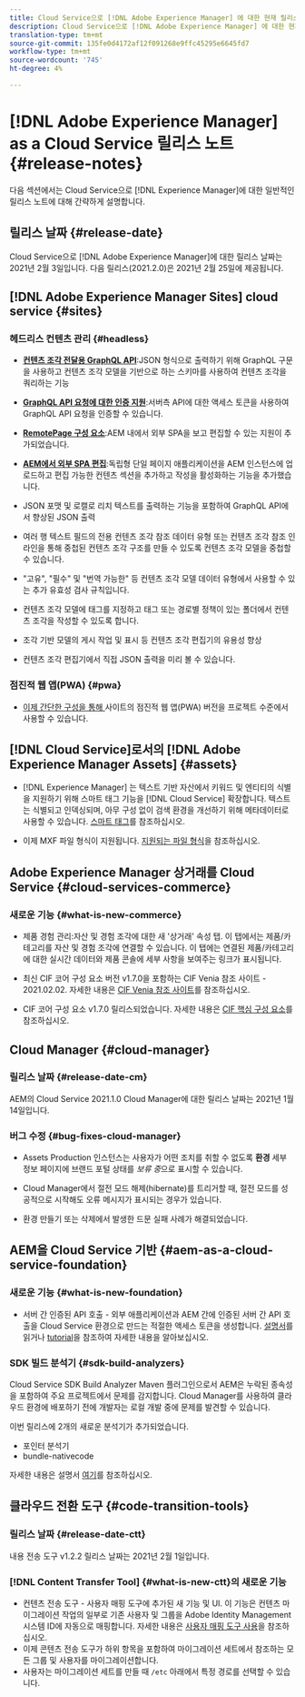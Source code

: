 ```yaml
---
title: Cloud Service으로 [!DNL Adobe Experience Manager] 에 대한 현재 릴리스 노트입니다.
description: Cloud Service으로 [!DNL Adobe Experience Manager] 에 대한 현재 릴리스 노트입니다.
translation-type: tm+mt
source-git-commit: 135fe0d4172af12f091268e9ffc45295e6645fd7
workflow-type: tm+mt
source-wordcount: '745'
ht-degree: 4%

---
```



# [!DNL Adobe Experience Manager] as a Cloud Service 릴리스 노트 {#release-notes}

다음 섹션에서는 Cloud Service으로 [!DNL Experience Manager]에 대한 일반적인 릴리스 노트에 대해 간략하게 설명합니다.

## 릴리스 날짜 {#release-date}

Cloud Service으로 [!DNL Adobe Experience Manager]에 대한 릴리스 날짜는 2021년 2월 3일입니다.
다음 릴리스(2021.2.0)은 2021년 2월 25일에 제공됩니다.

## [!DNL Adobe Experience Manager Sites] cloud service  {#sites}

### 헤드리스 컨텐츠 관리 {#headless}

* **[컨텐츠 조각 전달용 GraphQL API](/help/assets/content-fragments/graphql-api-content-fragments.md)**:JSON 형식으로 출력하기 위해 GraphQL 구문을 사용하고 컨텐츠 조각 모델을 기반으로 하는 스키마를 사용하여 컨텐츠 조각을 쿼리하는 기능

* **[GraphQL API 요청에 대한 인증 지원](/help/assets/content-fragments/graphql-authentication-content-fragments.md)**:서버측 API에 대한 액세스 토큰을 사용하여 GraphQL API 요청을 인증할 수 있습니다.

* **[RemotePage 구성 요소](/help/implementing/developing/hybrid/remote-page.md)**:AEM 내에서 외부 SPA을 보고 편집할 수 있는 지원이 추가되었습니다.

* **[AEM에서 외부 SPA 편집](/help/implementing/developing/hybrid/editing-external-spa.md)**:독립형 단일 페이지 애플리케이션을 AEM 인스턴스에 업로드하고 편집 가능한 컨텐츠 섹션을 추가하고 작성을 활성화하는 기능을 추가했습니다.

* JSON 포맷 및 로캘로 리치 텍스트를 출력하는 기능을 포함하여 GraphQL API에서 향상된 JSON 출력

* 여러 행 텍스트 필드의 전용 컨텐츠 조각 참조 데이터 유형 또는 컨텐츠 조각 참조 인라인을 통해 중첩된 컨텐츠 조각 구조를 만들 수 있도록 컨텐츠 조각 모델을 중첩할 수 있습니다.

* &quot;고유&quot;, &quot;필수&quot; 및 &quot;번역 가능한&quot; 등 컨텐츠 조각 모델 데이터 유형에서 사용할 수 있는 추가 유효성 검사 규칙입니다.

* 컨텐츠 조각 모델에 태그를 지정하고 태그 또는 경로별 정책이 있는 폴더에서 컨텐츠 조각을 작성할 수 있도록 합니다.

* 조각 기반 모델의 게시 작업 및 표시 등 컨텐츠 조각 편집기의 유용성 향상

* 컨텐츠 조각 편집기에서 직접 JSON 출력을 미리 볼 수 있습니다.

### 점진적 웹 앱(PWA) {#pwa}

* [이제 간단한 구성을 통해 ](/help/sites-cloud/authoring/features/enable-pwa.md)  사이트의 점진적 웹 앱(PWA) 버전을 프로젝트 수준에서 사용할 수 있습니다.

## [!DNL Cloud Service]로서의 [!DNL Adobe Experience Manager Assets] {#assets}

* [!DNL Experience Manager] 는 텍스트 기반 자산에서 키워드 및 엔티티의 식별을 지원하기 위해 스마트 태그 기능을  [!DNL Cloud Service] 확장합니다. 텍스트는 식별되고 인덱싱되며, 아무 구성 없이 검색 환경을 개선하기 위해 메타데이터로 사용할 수 있습니다. [스마트 태그](/help/assets/smart-tags.md)를 참조하십시오.

* 이제 MXF 파일 형식이 지원됩니다. [지원되는 파일 형식](/help/assets/file-format-support.md#video-formats)을 참조하십시오.

## Adobe Experience Manager 상거래를 Cloud Service {#cloud-services-commerce}

### 새로운 기능 {#what-is-new-commerce}

* 제품 경험 관리:자산 및 경험 조각에 대한 새 &#39;상거래&#39; 속성 탭. 이 탭에서는 제품/카테고리를 자산 및 경험 조각에 연결할 수 있습니다. 이 탭에는 연결된 제품/카테고리에 대한 실시간 데이터와 제품 콘솔에 세부 사항을 보여주는 링크가 표시됩니다.

* 최신 CIF 코어 구성 요소 버전 v1.7.0을 포함하는 CIF Venia 참조 사이트 - 2021.02.02. 자세한 내용은 [CIF Venia 참조 사이트](https://github.com/adobe/aem-cif-guides-venia/releases/tag/venia-2021.02.02)를 참조하십시오.

* CIF 코어 구성 요소 v1.7.0 릴리스되었습니다. 자세한 내용은 [CIF 핵심 구성 요소](https://github.com/adobe/aem-core-cif-components/releases/tag/core-cif-components-reactor-1.7.0)를 참조하십시오.

## Cloud Manager {#cloud-manager}

### 릴리스 날짜 {#release-date-cm}

AEM의 Cloud Service 2021.1.0 Cloud Manager에 대한 릴리스 날짜는 2021년 1월 14일입니다.

### 버그 수정 {#bug-fixes-cloud-manager}

* Assets Production 인스턴스는 사용자가 어떤 조치를 취할 수 없도록 **환경** 세부 정보 페이지에 브랜드 포털 상태를 *보류 중*&#x200B;으로 표시할 수 있습니다.

* Cloud Manager에서 절전 모드 해제(hibernate)를 트리거할 때, 절전 모드를 성공적으로 시작해도 오류 메시지가 표시되는 경우가 있습니다.

* 환경 만들기 또는 삭제에서 발생한 드문 실패 사례가 해결되었습니다.

## AEM을 Cloud Service 기반 {#aem-as-a-cloud-service-foundation}

### 새로운 기능 {#what-is-new-foundation}

* 서버 간 인증된 API 호출 - 외부 애플리케이션과 AEM 간에 인증된 서버 간 API 호출을 Cloud Service 환경으로 만드는 적절한 액세스 토큰을 생성합니다. [설명서](/help/implementing/developing/introduction/generating-access-tokens-for-server-side-apis.md)를 읽거나 [tutorial](https://experienceleague.adobe.com/docs/experience-manager-learn/getting-started-with-aem-headless/authentication/overview.html?lang=en#authentication)을 참조하여 자세한 내용을 알아보십시오.

### SDK 빌드 분석기 {#sdk-build-analyzers}

Cloud Service SDK Build Analyzer Maven 플러그인으로서 AEM은 누락된 종속성을 포함하여 주요 프로젝트에서 문제를 감지합니다. Cloud Manager를 사용하여 클라우드 환경에 배포하기 전에 개발자는 로컬 개발 중에 문제를 발견할 수 있습니다.

이번 릴리스에 2개의 새로운 분석기가 추가되었습니다.

* 포인터 분석기
* bundle-nativecode

자세한 내용은 설명서 [여기](https://experienceleague.adobe.com/docs/experience-manager-core-components/using/developing/archetype/build-analyzer-maven-plugin.html?lang=en#developing)를 참조하십시오.

## 클라우드 전환 도구 {#code-transition-tools}

### 릴리스 날짜 {#release-date-ctt}

내용 전송 도구 v1.2.2 릴리스 날짜는 2021년 2월 1일입니다.

### [!DNL Content Transfer Tool] {#what-is-new-ctt}의 새로운 기능

* 컨텐츠 전송 도구 - 사용자 매핑 도구에 추가된 새 기능 및 UI. 이 기능은 컨텐츠 마이그레이션 작업의 일부로 기존 사용자 및 그룹을 Adobe Identity Management 시스템 ID에 자동으로 매핑합니다. 자세한 내용은 [사용자 매핑 도구 사용](https://experienceleague.adobe.com/docs/experience-manager-cloud-service/moving/cloud-migration/content-transfer-tool/using-user-mapping-tool.html)을 참조하십시오.
* 이제 콘텐츠 전송 도구가 하위 항목을 포함하여 마이그레이션 세트에서 참조하는 모든 그룹 및 사용자를 마이그레이션합니다.
* 사용자는 마이그레이션 세트를 만들 때 `/etc` 아래에서 특정 경로를 선택할 수 있습니다.
